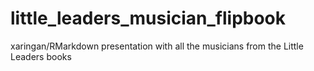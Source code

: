 # little_leaders_musician_flipbook
xaringan/RMarkdown presentation with all the musicians from the Little Leaders books
